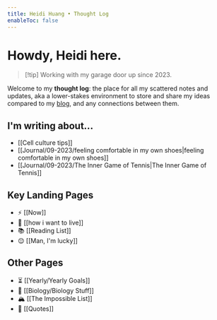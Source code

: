 ```yaml
---
title: Heidi Huang • Thought Log 
enableToc: false
---
```

# Howdy, Heidi here.
> [!tip] Working with my garage door up since 2023.

Welcome to my **thought log**: the place for all my scattered notes and updates, aka a lower-stakes environment to store and share my ideas compared to my [blog](https://heidi-huang.ghost.io), and any connections between them. 
## I'm writing about...
- [[Cell culture tips]]
- [[Journal/09-2023/feeling comfortable in my own shoes|feeling comfortable in my own shoes]] 
- [[Journal/09-2023/The Inner Game of Tennis|The Inner Game of Tennis]]
## Key Landing Pages  
- ⚡️ [[Now]]
- 🎯 [[how i want to live]]
- 📚 [[Reading List]]
- 😌 [[Man, I'm lucky]]
## Other Pages
- ⏳ [[Yearly/Yearly Goals]]
- 🧬 [[Biology/Biology Stuff]]
- 🏔️ [[The Impossible List]]
- 💬 [[Quotes]]